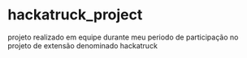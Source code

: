 # hackatruck_project
projeto realizado em equipe durante meu periodo de participação no projeto de extensão denominado hackatruck
